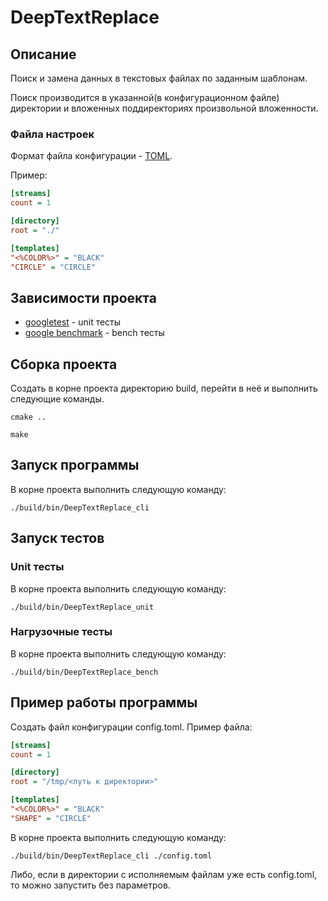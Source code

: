 # DeepTextReplace

## Описание
Поиск и замена данных в текстовых файлах по заданным шаблонам.

Поиск производится в указанной(в конфигурационном файле) директории и вложенных поддиректориях произвольной вложенности.

### Файла настроек
Формат файла конфигурации - [TOML](https://toml.io/en/).

Пример:
```ini
[streams]
count = 1

[directory]
root = "./"

[templates]
"<%COLOR%>" = "BLACK"
"CIRCLE" = "CIRCLE"
```


## Зависимости проекта
 * [googletest](https://github.com/google/googletest.git) - unit тесты
 * [google benchmark](https://github.com/google/benchmark) - bench тесты


## Сборка проекта
Создать в корне проекта директорию build, перейти в неё и выполнить следующие команды.

`cmake ..`

`make`

## Запуск программы
В корне проекта выполнить следующую команду:

`./build/bin/DeepTextReplace_cli`


## Запуск тестов

### Unit тесты
В корне проекта выполнить следующую команду:

`./build/bin/DeepTextReplace_unit`

### Нагрузочные тесты
В корне проекта выполнить следующую команду:

`./build/bin/DeepTextReplace_bench`

## Пример работы программы
Создать файл конфигурации config.toml. Пример файла:
```ini
[streams]
count = 1

[directory]
root = "/tmp/<путь к директории>"

[templates]
"<%COLOR%>" = "BLACK"
"SHAPE" = "CIRCLE"
```

В корне проекта выполнить следующую команду:

`./build/bin/DeepTextReplace_cli ./config.toml`

Либо, если в директории с исполняемым файлам уже есть config.toml, то можно запустить без параметров.
